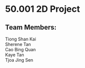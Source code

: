 # 50.001 2D Project

## Team Members:
Tiong Shan Kai<br>
Sherene Tan<br>
Cao Bing Quan<br>
Kaye Tan<br>
Tjoa Jing Sen
